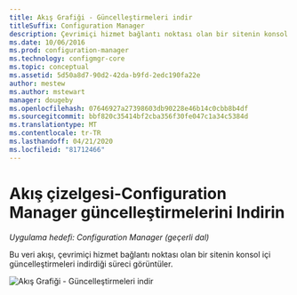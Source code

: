 ```yaml
---
title: Akış Grafiği - Güncelleştirmeleri indir
titleSuffix: Configuration Manager
description: Çevrimiçi hizmet bağlantı noktası olan bir sitenin konsol içi güncelleştirmeleri indirdiği işleme bakın.
ms.date: 10/06/2016
ms.prod: configuration-manager
ms.technology: configmgr-core
ms.topic: conceptual
ms.assetid: 5d50a8d7-90d2-42da-b9fd-2edc190fa22e
author: mestew
ms.author: mstewart
manager: dougeby
ms.openlocfilehash: 07646927a27398603db90228e46b14c0cbb8b4df
ms.sourcegitcommit: bbf820c35414bf2cba356f30fe047c1a34c5384d
ms.translationtype: MT
ms.contentlocale: tr-TR
ms.lasthandoff: 04/21/2020
ms.locfileid: "81712466"
---
```

# <a name="flowchart---download-updates-for-configuration-manager"></a>Akış çizelgesi-Configuration Manager güncelleştirmelerini Indirin

*Uygulama hedefi: Configuration Manager (geçerli dal)*

Bu veri akışı, çevrimiçi hizmet bağlantı noktası olan bir sitenin konsol içi güncelleştirmeleri indirdiği süreci görüntüler.  

 ![Akış Grafiği - Güncelleştirmeleri indir](media/Flowchart---Download-updates.png)  
